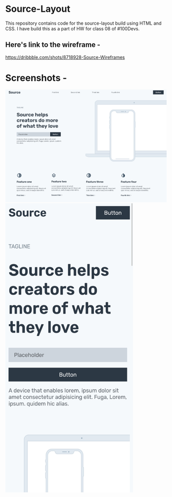 # Source-Layout

This repository contains code for the source-layout build using HTML and CSS. I have build this as a part of HW for class 08 of #100Devs.

## Here's link to the wireframe -
https://dribbble.com/shots/8718928-Source-Wireframes

# Screenshots -

<img src="img/landing-screenshot.png">
<img src="img/mobile-landing-screenshot.png" width="400" height="900">



